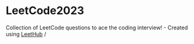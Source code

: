 # LeetCode2023
Collection of LeetCode questions to ace the coding interview! - Created using [LeetHub](https://github.com/QasimWani/LeetHub)
/
